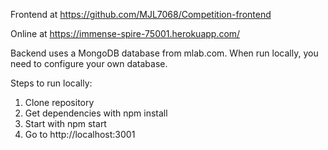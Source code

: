 Frontend at https://github.com/MJL7068/Competition-frontend

Online at https://immense-spire-75001.herokuapp.com/

Backend uses a MongoDB database from mlab.com. When run locally, you need to configure your own database.

Steps to run locally:
1. Clone repository
2. Get dependencies with npm install
3. Start with npm start
4. Go to http://localhost:3001
